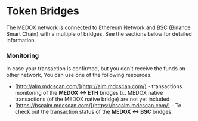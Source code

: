 # Token Bridges

The MEDOX network is connected to Ethereum Network and BSC \(Binance Smart Chain\) with a multiple of bridges. See the sections below for detailed information.

### Monitoring

In case your transaction is confirmed, but you don't receive the funds on other network, You can use one of the following resources.

* [http://alm.mdcscan.com/](http://alm.mdcscan.com/) - transactions monitoring of the **MEDOX &lt;-&gt; ETH** bridges tr.. MEDOX native transactions \(of the MEDOX native bridge\) are not yet included
* [https://bscalm.mdcscan.com/](https://bscalm.mdcscan.com/) - To check out the transaction status of the **MEDOX &lt;-&gt; BSC** bridges.

